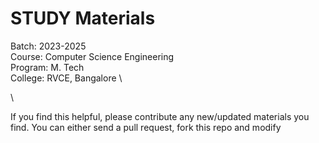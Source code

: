 # STUDY Materials

Batch: 2023-2025 \
Course: Computer Science Engineering \
Program: M. Tech \
College: RVCE, Bangalore \

\\

If you find this helpful, please contribute any new/updated materials you find. You can either send a pull request, fork this repo and modify
